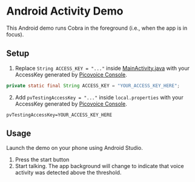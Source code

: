 # Android Activity Demo

This Android demo runs Cobra in the foreground (i.e., when the app is in focus).

## Setup

1. Replace `String ACCESS_KEY = "..."` inside
   [MainActivity.java](cobra-activity-demo-app/src/main/java/ai/picovoice/cobraactivitydemo/MainActivity.java)
   with your AccessKey generated by [Picovoice Console](https://picovoice.ai/console/).

```java
private static final String ACCESS_KEY = "YOUR_ACCESS_KEY_HERE";
```

2. Add  `pvTestingAccessKey = "..."` inside `local.properties`
   with your AccessKey generated by [Picovoice Console](https://picovoice.ai/console/).

```console
pvTestingAccessKey=YOUR_ACCESS_KEY_HERE
```

## Usage

Launch the demo on your phone using Android Studio.

1. Press the start button
2. Start talking. The app background will change to indicate that voice activity was detected above the threshold.
